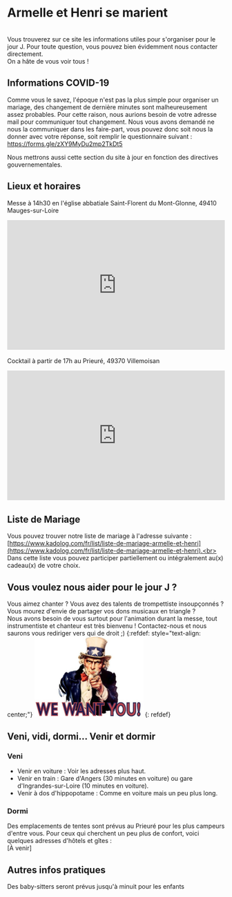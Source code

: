 # Armelle et Henri se marient
<br>
Vous trouverez sur ce site les informations utiles pour s'organiser pour le jour J. Pour toute question, vous pouvez bien évidemment nous contacter directement.<br>
On a hâte de vous voir tous !

<div class="COVID-19">
<div class="COVID-19-container">
  
  <h2> Informations COVID-19 </h2>
  
  Comme vous le savez, l'époque n'est pas la plus simple pour organiser un mariage, des changement de dernière minutes sont malheureusement assez probables. Pour cette raison, nous aurions besoin de votre adresse mail pour communiquer tout changement. Nous vous avons demandé ne nous la communiquer dans les faire-part, vous pouvez donc soit nous la donner avec votre réponse, soit remplir le questionnaire suivant : https://forms.gle/zXY9MyDu2mp2TkDt5
  
  Nous mettrons aussi cette section du site à jour en fonction des directives gouvernementales.
  
</div>
</div>

## Lieux et horaires 

Messe à 14h30 en l'église abbatiale Saint-Florent du Mont-Glonne, 49410 Mauges-sur-Loire
<iframe src="https://www.google.com/maps/embed?pb=!1m18!1m12!1m3!1d7792.564138261634!2d-1.020272333673088!3d47.362231727646225!2m3!1f0!2f0!3f0!3m2!1i1024!2i768!4f13.1!3m3!1m2!1s0x0%3A0xded47ae535ebdbc3!2sAbbatiale%20Saint-Florent%20du%20Mont-Glonne!5e0!3m2!1sen!2sfr!4v1581963025480!5m2!1sen!2sfr" width="100%" height="300" frameborder="0" style="border:0;" allowfullscreen></iframe>

Cocktail à partir de 17h au Prieuré, 49370 Villemoisan
<iframe src="https://www.google.com/maps/embed?pb=!1m18!1m12!1m3!1d8308.563978134436!2d-0.9130127356335604!3d47.46695734968573!2m3!1f0!2f0!3f0!3m2!1i1024!2i768!4f13.1!3m3!1m2!1s0x48089e759b0af543%3A0xf97479a421b6593f!2sLe%20Prieur%C3%A9%2C%2049370%20Villemoisan!5e0!3m2!1sen!2sfr!4v1581964484347!5m2!1sen!2sfr" width="100%" height="300" frameborder="0" style="border:0;" allowfullscreen></iframe>

## Liste de Mariage 

Vous pouvez trouver notre liste de mariage à l'adresse suivante : [https://www.kadolog.com/fr/list/liste-de-mariage-armelle-et-henri](https://www.kadolog.com/fr/list/liste-de-mariage-armelle-et-henri).<br>
Dans cette liste vous pouvez participer partiellement ou intégralement au(x) cadeau(x) de votre choix.

## Vous voulez nous aider pour le jour J ? 

Vous aimez chanter ? Vous avez des talents de trompettiste insoupçonnés ? Vous mourez d'envie de partager vos dons musicaux en triangle ?<br>
Nous avons besoin de vous surtout pour l'animation durant la messe, tout instrumentiste et chanteur est très bienvenu ! Contactez-nous et nous saurons vous rediriger vers qui de droit ;)
{:refdef: style="text-align: center;"}
<img src="images/Want_you.jpg" alt="We want you !" width="50%"/>
{: refdef}

## Veni, vidi, dormi... Venir et dormir 
### Veni

- Venir en voiture : Voir les adresses plus haut.
- Venir en train : Gare d'Angers (30 minutes en voiture) ou gare d'Ingrandes-sur-Loire (10 minutes en voiture).
- Venir à dos d'hippopotame : Comme en voiture mais un peu plus long.

### Dormi

Des emplacements de tentes sont prévus au Prieuré pour les plus campeurs d'entre vous. Pour ceux qui cherchent un peu plus de confort, voici quelques adresses d'hôtels et gîtes : <br>
\[À venir\]

## Autres infos pratiques
Des baby-sitters seront prévus jusqu'à minuit pour les enfants
